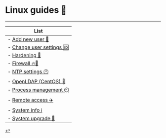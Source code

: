 # Linux guides 🐧
---

| List |
| - |
| - [Add new user 🪪](/Linux/user-add.html) |
| - [Change user settings 🆔](/Linux/user-config.html) |
| - [Hardening 🔐](/Linux/hardening.html) |
| - [Firewall 🔥🚪](/Linux/firewall.html) |
| - [NTP settings 🕐](/Linux/ntp-settings.html) |
| - [OpenLDAP (CentOS) 📂](/Linux/openLDAP.html) |
| - [Process management ⏲️](/Linux/process-management.html) |
| - [Remote access ✈️](/Linux/remote-access.html) |
| - [System info ℹ️](/Linux/system-info.html) |
| - [System upgrade 🔄](/Linux/system-upgrade.html) |

[↩️](./index.html)
